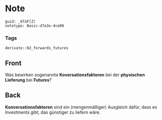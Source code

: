 # Note
```
guid: _0lGF[Z!
notetype: Basic-d7a3e-4ce08
```

### Tags
```
derivate::02_forwards_futures
```

## Front
Was bewirken sogenannte <b>Koversationsfaktoren</b> bei der
<b>physischen Lieferung</b> bei <b>Futures</b>?

## Back
<b>Konversationsfaktoren</b> sind ein (mengenmäßiger) Ausgleich
dafür, dass es Investments gibt, das günstiger zu liefern wäre.
